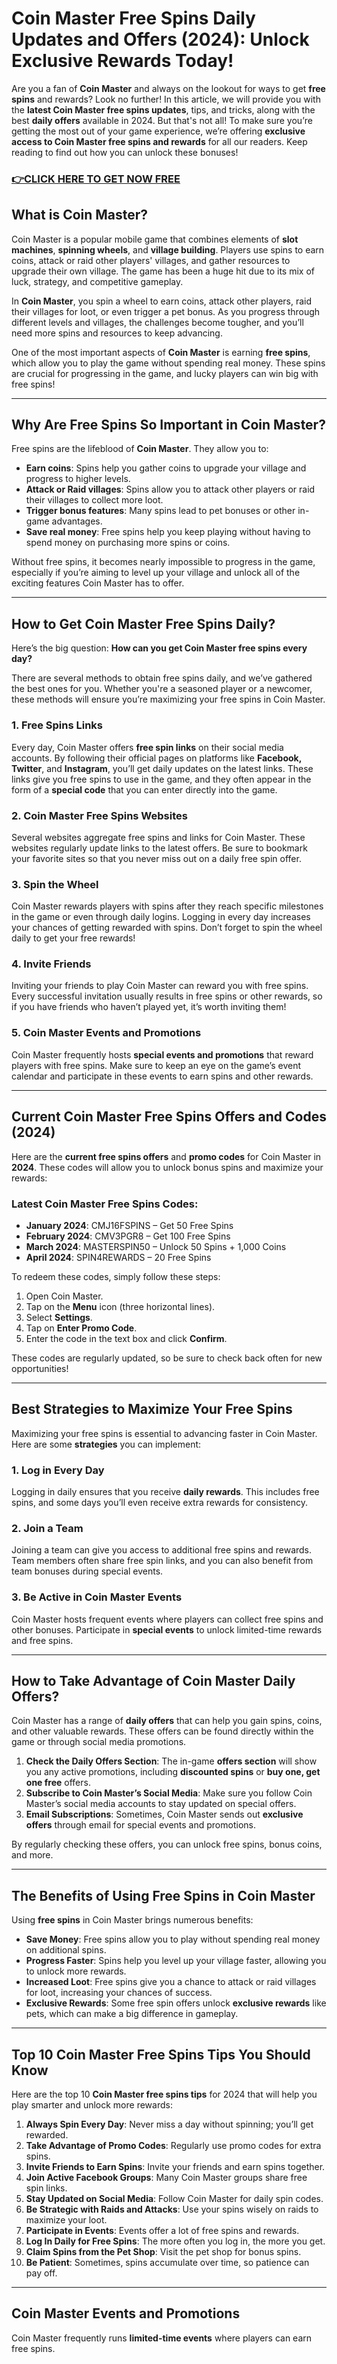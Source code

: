 # Coin Master Free Spins Daily Updates and Offers (2024): Unlock Exclusive Rewards Today!

Are you a fan of **Coin Master** and always on the lookout for ways to get **free spins** and rewards? Look no further! In this article, we will provide you with the **latest Coin Master free spins updates**, tips, and tricks, along with the best **daily offers** available in 2024. But that's not all! To make sure you’re getting the most out of your game experience, we’re offering **exclusive access to Coin Master free spins and rewards** for all our readers. Keep reading to find out how you can unlock these bonuses!

### [👉CLICK HERE TO GET NOW FREE](https://coinmasterupdates.github.io/free/)

## What is Coin Master?

Coin Master is a popular mobile game that combines elements of **slot machines**, **spinning wheels**, and **village building**. Players use spins to earn coins, attack or raid other players' villages, and gather resources to upgrade their own village. The game has been a huge hit due to its mix of luck, strategy, and competitive gameplay.

In **Coin Master**, you spin a wheel to earn coins, attack other players, raid their villages for loot, or even trigger a pet bonus. As you progress through different levels and villages, the challenges become tougher, and you’ll need more spins and resources to keep advancing.

One of the most important aspects of **Coin Master** is earning **free spins**, which allow you to play the game without spending real money. These spins are crucial for progressing in the game, and lucky players can win big with free spins!

---

## Why Are Free Spins So Important in Coin Master?

Free spins are the lifeblood of **Coin Master**. They allow you to:

- **Earn coins**: Spins help you gather coins to upgrade your village and progress to higher levels.
- **Attack or Raid villages**: Spins allow you to attack other players or raid their villages to collect more loot.
- **Trigger bonus features**: Many spins lead to pet bonuses or other in-game advantages.
- **Save real money**: Free spins help you keep playing without having to spend money on purchasing more spins or coins.

Without free spins, it becomes nearly impossible to progress in the game, especially if you’re aiming to level up your village and unlock all of the exciting features Coin Master has to offer.

---

## How to Get Coin Master Free Spins Daily?

Here’s the big question: **How can you get Coin Master free spins every day?**

There are several methods to obtain free spins daily, and we’ve gathered the best ones for you. Whether you're a seasoned player or a newcomer, these methods will ensure you’re maximizing your free spins in Coin Master.

### 1. **Free Spins Links**
Every day, Coin Master offers **free spin links** on their social media accounts. By following their official pages on platforms like **Facebook, Twitter**, and **Instagram**, you’ll get daily updates on the latest links. These links give you free spins to use in the game, and they often appear in the form of a **special code** that you can enter directly into the game.

### 2. **Coin Master Free Spins Websites**
Several websites aggregate free spins and links for Coin Master. These websites regularly update links to the latest offers. Be sure to bookmark your favorite sites so that you never miss out on a daily free spin offer.

### 3. **Spin the Wheel**
Coin Master rewards players with spins after they reach specific milestones in the game or even through daily logins. Logging in every day increases your chances of getting rewarded with spins. Don’t forget to spin the wheel daily to get your free rewards!

### 4. **Invite Friends**
Inviting your friends to play Coin Master can reward you with free spins. Every successful invitation usually results in free spins or other rewards, so if you have friends who haven’t played yet, it’s worth inviting them!

### 5. **Coin Master Events and Promotions**
Coin Master frequently hosts **special events and promotions** that reward players with free spins. Make sure to keep an eye on the game’s event calendar and participate in these events to earn spins and other rewards.

---

## Current Coin Master Free Spins Offers and Codes (2024)

Here are the **current free spins offers** and **promo codes** for Coin Master in **2024**. These codes will allow you to unlock bonus spins and maximize your rewards:

### Latest Coin Master Free Spins Codes:
- **January 2024**: CMJ16FSPINS – Get 50 Free Spins
- **February 2024**: CMV3PGR8 – Get 100 Free Spins
- **March 2024**: MASTERSPIN50 – Unlock 50 Spins + 1,000 Coins
- **April 2024**: SPIN4REWARDS – 20 Free Spins

To redeem these codes, simply follow these steps:

1. Open Coin Master.
2. Tap on the **Menu** icon (three horizontal lines).
3. Select **Settings**.
4. Tap on **Enter Promo Code**.
5. Enter the code in the text box and click **Confirm**.

These codes are regularly updated, so be sure to check back often for new opportunities!

---

## Best Strategies to Maximize Your Free Spins

Maximizing your free spins is essential to advancing faster in Coin Master. Here are some **strategies** you can implement:

### 1. **Log in Every Day**
Logging in daily ensures that you receive **daily rewards**. This includes free spins, and some days you’ll even receive extra rewards for consistency.

### 2. **Join a Team**
Joining a team can give you access to additional free spins and rewards. Team members often share free spin links, and you can also benefit from team bonuses during special events.

### 3. **Be Active in Coin Master Events**
Coin Master hosts frequent events where players can collect free spins and other bonuses. Participate in **special events** to unlock limited-time rewards and free spins.

---

## How to Take Advantage of Coin Master Daily Offers?

Coin Master has a range of **daily offers** that can help you gain spins, coins, and other valuable rewards. These offers can be found directly within the game or through social media promotions.

1. **Check the Daily Offers Section**: The in-game **offers section** will show you any active promotions, including **discounted spins** or **buy one, get one free** offers.
2. **Subscribe to Coin Master’s Social Media**: Make sure you follow Coin Master’s social media accounts to stay updated on special offers.
3. **Email Subscriptions**: Sometimes, Coin Master sends out **exclusive offers** through email for special events and promotions.

By regularly checking these offers, you can unlock free spins, bonus coins, and more.

---

## The Benefits of Using Free Spins in Coin Master

Using **free spins** in Coin Master brings numerous benefits:

- **Save Money**: Free spins allow you to play without spending real money on additional spins.
- **Progress Faster**: Spins help you level up your village faster, allowing you to unlock more rewards.
- **Increased Loot**: Free spins give you a chance to attack or raid villages for loot, increasing your chances of success.
- **Exclusive Rewards**: Some free spin offers unlock **exclusive rewards** like pets, which can make a big difference in gameplay.

---

## Top 10 Coin Master Free Spins Tips You Should Know

Here are the top 10 **Coin Master free spins tips** for 2024 that will help you play smarter and unlock more rewards:

1. **Always Spin Every Day**: Never miss a day without spinning; you’ll get rewarded.
2. **Take Advantage of Promo Codes**: Regularly use promo codes for extra spins.
3. **Invite Friends to Earn Spins**: Invite your friends and earn spins together.
4. **Join Active Facebook Groups**: Many Coin Master groups share free spin links.
5. **Stay Updated on Social Media**: Follow Coin Master for daily spin codes.
6. **Be Strategic with Raids and Attacks**: Use your spins wisely on raids to maximize your loot.
7. **Participate in Events**: Events offer a lot of free spins and rewards.
8. **Log In Daily for Free Spins**: The more often you log in, the more you get.
9. **Claim Spins from the Pet Shop**: Visit the pet shop for bonus spins.
10. **Be Patient**: Sometimes, spins accumulate over time, so patience can pay off.

---

## Coin Master Events and Promotions

Coin Master frequently runs **limited-time events** where players can earn free spins.
